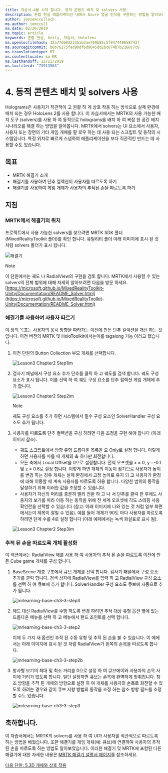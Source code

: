 ```yaml
---
title: 자습서-4를 시작 합니다. 동적 콘텐츠 배치 및 solvers 사용
description: 혼합 현실 애플리케이션 내에서 Azure 얼굴 인식을 구현하는 방법을 알아보려면 이 과정을 완료합니다.
author: jessemcculloch
ms.author: jemccull
ms.date: 02/26/2019
ms.topic: article
keywords: 혼합 현실, Unity, 자습서, Hololens
ms.openlocfilehash: 32a77d6032335ab3ae769b85c5f947440658743f
ms.sourcegitcommit: b6b76275fad90df6d9645dd2bc074b7b2168c7c8
ms.translationtype: MT
ms.contentlocale: ko-KR
ms.lasthandoff: 11/11/2019
ms.locfileid: "73913563"
---
```

# <a name="4-placing-dynamic-content-and-using-solvers"></a>4. 동적 콘텐츠 배치 및 solvers 사용

Holograms은 사용자가 직관적이 고 원활 하 게 상호 작용 하는 방식으로 실제 환경에 배치 되는 경우 HoloLens 2를 사용 합니다. 이 자습서에서는 MRTK의 사용 가능한 배치 도구 (solvers)를 사용 하 여 동적으로 holograms을 배치 하 여 복잡 한 공간 배치 시나리오를 해결 하는 방법을 알아봅니다. MRTK에서 solvers는 UI 요소에서 사용자, 사용자 또는 장면의 기타 게임 개체를 팔 로우 하는 데 사용 되는 스크립트 및 동작의 시스템입니다. 특정 위치로 빠르게 스냅하여 애플리케이션을 보다 직관적인 만드는 데 사용할 수도 있습니다.

## <a name="objectives"></a>목표

* MRTK 해결기 소개
* 해결기를 사용하여 단추 컬렉션이 사용자를 따르도록 하기
* 해결기를 사용하여 게임 개체가 사용자의 추적된 손을 따르도록 하기

## <a name="instructions"></a>지침

### <a name="location-of-solvers-in-the-mrtk"></a>MRTK에서 해결기의 위치

 프로젝트에서 사용 가능한 solvers를 찾으려면 MRTK SDK 폴더 (MixedRealityToolkit 폴더)를 확인 합니다. 유틸리티 폴더 아래 이미지에 표시 된 것 처럼 solvers 폴더가 표시 됩니다.

![해결기](images/lesson3_chapter1_step1im.PNG)

>[!NOTE]
>이 단원에서는 궤도 나 RadialView의 구현을 검토 합니다. MRTK에서 사용할 수 있는 solvers의 전체 범위에 대해 자세히 알아보려면 다음을 방문 하세요. [https://microsoft.github.io/MixedRealityToolkit-Unity/Documentation/README_Solver.html](https://microsoft.github.io/MixedRealityToolkit-Unity/Documentation/README_Solver.html)

### <a name="use-a-solver-to-follow-the-user"></a>해결기를 사용하여 사용자 따르기

이 장의 목표는 사용자의 응시 방향을 따라가는 이전에 만든 단추 컬렉션을 개선 하는 것입니다. 이전 버전의 MRTK 및 HoloToolkit에서는이를 tagalong 기능 이라고 했습니다.

1. 이전 단원의 Button Collection 부모 개체를 선택합니다.

    ![Lesson3 Chapter2 Step1im](images/Lesson3_chapter2_step1im.PNG)

2. 검사기 패널에서 구성 요소 추가 단추를 클릭 하 고 궤도를 검색 합니다. 궤도 구성 요소가 표시 됩니다. 이를 선택 하 여 궤도 구성 요소를 단추 컬렉션 게임 개체에 추가 합니다.

    ![Lesson3 Chapter2 Step2im](images/Lesson3_Chapter2_step2im.PNG)

    >[!NOTE]
    >궤도 구성 요소를 추가 하면 시스템에서 필수 구성 요소인 SolverHandler 구성 요소도 추가 됩니다.

3. 사용자를 따르도록 단추 컬렉션을 구성 하려면 다음 조정을 구현 해야 합니다 (아래 이미지 참조).
    * 궤도 스크립트에서 방향 유형 드롭다운 목록을 요 Only로 설정 합니다. 이렇게 하면 사용자를 따를 때 개체의 축 하나만 회전합니다.
    * 모든 축에서 Local Offset을 0으로 설정합니다. 전역 오프셋을 x = 0, y =-0.1 및 z = 0.6로 설정 합니다. 이렇게 하면 개체의 이동이 잠기므로 사용자가 높이를 변경 하는 경우 개체는 실제 환경에서 고정 높이로 유지 되 고 사용자가 환경에 대해 이동할 때 계속 사용자를 따르도록 허용 합니다. 다양한 범위의 동작을 달성하기 위해 이러한 값을 조정할 수 있습니다.
    * 사용자가 자신의 머리를 충분히 멀리 전환 하 고 나 서 단추를 클릭 한 후에도 사용자의 보기를 따라 이동 하는 동작을 위해 전 세계 오프셋에 각도 스테핑 사용 확인란을 선택할 수 있습니다 (참고: 아래 이미지에 나와 있는 것 처럼 일부 화면에서는이 제목이 잘릴 수 있음). 예를 들어 개체가 90도 마다 사용자를 따르도록 하려면 단계 수를 4로 설정 합니다 (아래 예제에서는 녹색 화살표로 표시 됨).

    ![Lesson3 Chapter2 Step3im](images/Lesson3_chapter2_step3im.PNG)

### <a name="enabling-objects-to-follow-tracked-hands"></a>추적 된 손을 따르도록 개체 활성화

이 섹션에서는 RadialView 해를 사용 하 여 사용자의 추적 된 손을 따르도록 이전에 만든 Cube game 개체를 구성 합니다.

1. BaseScene 계층 구조에서 큐브 개체를 선택 합니다. 검사기 패널에서 구성 요소 추가를 클릭 합니다. 검색 상자에 RadialView를 입력 하 고 RadialView 구성 요소를 선택 하 여 큐브에 추가 합니다. SolverHandler 구성 요소도 큐브에 자동으로 추가 됩니다.

    ![mrlearning-base-ch3-3-step3](images/mrlearning-base-ch3-3-step1.png)

2. 헤드 대신 RadialView를 수행 하도록 변경 하려면 추적 대상 유형 옵션 옆에 있는 드롭다운 메뉴를 선택 하 고 메뉴에서 핸드 조인트를 선택 합니다.

    ![mrlearning-base-ch3-3-step2](images/mrlearning-base-ch3-3-step2a.png)

    이제 두 가지 새 옵션인 추적 된 수동 유형 및 추적 된 손을 볼 수 있습니다. 이 예에서는 아래 이미지에 표시 된 것 처럼 RadialView가 왼쪽의 손목을 따르도록 합니다.

    ![mrlearning-base-ch3-3-step2b](images/mrlearning-base-ch3-3-step2b.png)

3. 방사형 보기의 최대 및 최소 거리를 0으로 설정 하 여 큐브에이와 사용자의 손목 사이에 거리가 없도록 합니다. 일단 설정하면 큐브는 손목에 완벽하게 맞춰집니다. 참조 방향을 추적 된 개체의 방향으로 설정 하 여 개체를 사용자의 손목로 회전할 수 있도록 하려는 경우와 같이 큐브 지향 방법의 동작을 조정 하는 참조 방향 필드를 조정할 수도 있습니다.

    ![mrlearning-base-ch3-3-step3](images/mrlearning-base-ch3-3-step3.png)

## <a name="congratulations"></a>축하합니다.

이 자습서에서는 MRTK의 solvers를 사용 하 여 UI가 사용자를 직관적으로 따르도록 하는 방법을 배웠습니다. 또한 해결기를 게임 개체(예: 큐브)에 연결하여 사용자의 추적된 손을 따르도록 하는 방법도 알아보았습니다. 이러한 해결기 및 MRTK에 포함된 다른 해결기에 대한 자세한 내용은 [MRTK 해결기 설명서 페이지](https://microsoft.github.io/MixedRealityToolkit-Unity/Documentation/README_Solver.html)를 참조하세요.

[다음 단원: 5.3D 개체와 상호 작용](mrlearning-base-ch4.md)

